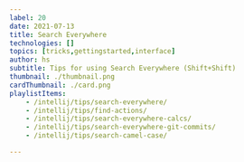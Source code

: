 ```yaml
---
label: 20
date: 2021-07-13
title: Search Everywhere
technologies: []
topics: [tricks,gettingstarted,interface]
author: hs
subtitle: Tips for using Search Everywhere (Shift+Shift) 
thumbnail: ./thumbnail.png
cardThumbnail: ./card.png
playlistItems:
    - /intellij/tips/search-everywhere/
    - /intellij/tips/find-actions/
    - /intellij/tips/search-everywhere-calcs/
    - /intellij/tips/search-everywhere-git-commits/
    - /intellij/tips/search-camel-case/ 

---
```


